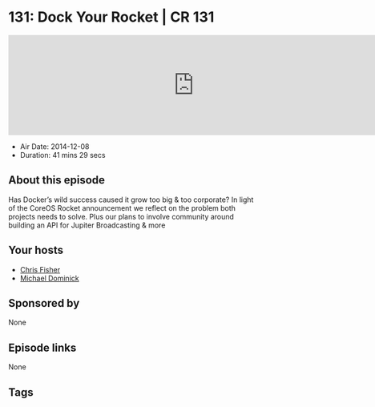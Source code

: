 # 131: Dock Your Rocket | CR 131

<iframe src="https://player.fireside.fm/v2/MLf2ZzhC+T9S3KE2w?theme=dark" width="740" height="200" frameborder="0" scrolling="no"></iframe>

* Air Date: 2014-12-08
* Duration: 41 mins 29 secs

## About this episode

Has Docker’s wild success caused it grow too big & too corporate? In light of the CoreOS Rocket announcement we reflect on the problem both projects needs to solve. Plus our plans to involve community around building an API for Jupiter Broadcasting & more

## Your hosts
* [Chris Fisher](https://coder.show/hosts/chrislas)
* [Michael Dominick](https://coder.show/hosts/michael)

## Sponsored by

None



## Episode links

None



## Tags

